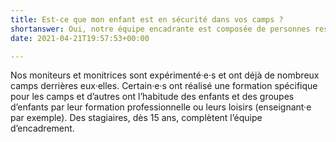 ```yaml
---
title: Est-ce que mon enfant est en sécurité dans vos camps ?
shortanswer: Oui, notre équipe encadrante est composée de personnes responsables
date: 2021-04-21T19:57:53+00:00

---
```

Nos moniteurs et monitrices sont expérimenté·e·s et ont déjà de nombreux camps derrières eux·elles. Certain·e·s ont réalisé une formation spécifique pour les camps et d’autres ont l’habitude des enfants et des groupes d’enfants par leur formation professionnelle ou leurs loisirs (enseignant·e par exemple). Des stagiaires, dès 15 ans, complètent l’équipe d’encadrement.